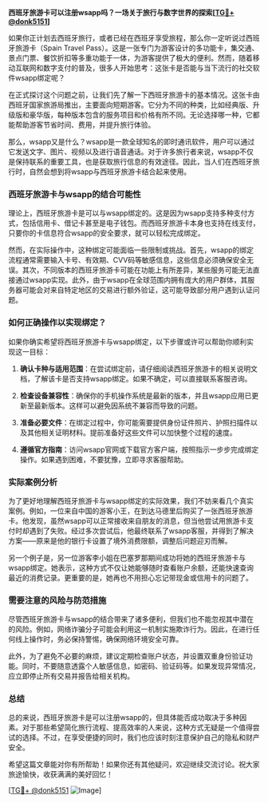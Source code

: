 **西班牙旅游卡可以注册wsapp吗？一场关于旅行与数字世界的探索[[TG💪+ @donk5151](https://t.me/s/donk5151)]**

如果你正计划去西班牙旅行，或者已经在西班牙享受旅程，那么你一定听说过西班牙旅游卡（Spain Travel Pass）。这是一张专门为游客设计的多功能卡，集交通、景点门票、餐饮折扣等多重功能于一体，为游客提供了极大的便利。然而，随着移动互联网和数字支付的普及，很多人开始思考：这张卡是否能与当下流行的社交软件wsapp绑定呢？

在正式探讨这个问题之前，让我们先了解一下西班牙旅游卡的基本情况。这张卡由西班牙国家旅游局推出，主要面向短期游客。它分为不同的种类，比如经典版、升级版和豪华版，每种版本包含的服务项目和价格有所不同。无论选择哪一种，它都能帮助游客节省时间、费用，并提升旅行体验。

那么，wsapp又是什么？wsapp是一款全球知名的即时通讯软件，用户可以通过它发送文字、图片、视频以及进行语音通话。对于许多旅行者来说，wsapp不仅是保持联系的重要工具，也是获取旅行信息的有效途径。因此，当人们在西班牙旅行时，自然会想到将wsapp与西班牙旅游卡结合起来使用。

### 西班牙旅游卡与wsapp的结合可能性

理论上，西班牙旅游卡是可以与wsapp绑定的。这是因为wsapp支持多种支付方式，包括信用卡、借记卡甚至是电子钱包。而西班牙旅游卡本身也支持在线支付，只要你的卡信息符合wsapp的安全要求，就可以轻松完成绑定。

然而，在实际操作中，这种绑定可能面临一些限制或挑战。首先，wsapp的绑定流程通常需要输入卡号、有效期、CVV码等敏感信息，这些信息必须确保安全无误。其次，不同版本的西班牙旅游卡可能在功能上有所差异，某些服务可能无法直接通过wsapp实现。此外，由于wsapp在全球范围内拥有庞大的用户群体，其服务器可能会对来自特定地区的交易进行额外验证，这可能导致部分用户遇到认证问题。

### 如何正确操作以实现绑定？

如果你确实希望将西班牙旅游卡与wsapp绑定，以下步骤或许可以帮助你顺利实现这一目标：

1. **确认卡种与适用范围**：在尝试绑定前，请仔细阅读西班牙旅游卡的相关说明文档，了解该卡是否支持wsapp绑定。如果不确定，可以直接联系客服咨询。

2. **检查设备兼容性**：确保你的手机操作系统是最新的版本，并且wsapp应用已更新至最新版本。这样可以避免因系统不兼容而导致的问题。

3. **准备必要文件**：在绑定过程中，你可能需要提供身份证件照片、护照扫描件以及其他相关证明材料。提前准备好这些文件可以加快整个过程的速度。

4. **遵循官方指南**：访问wsapp官网或下载官方客户端，按照指示一步步完成绑定操作。如果遇到困难，不要犹豫，立即寻求客服帮助。

### 实际案例分析

为了更好地理解西班牙旅游卡与wsapp绑定的实际效果，我们不妨来看几个真实案例。例如，一位来自中国的游客小王，在到达马德里后购买了一张西班牙旅游卡。他发现，虽然wsapp可以正常接收来自朋友的消息，但当他尝试用旅游卡支付时却遇到了失败。经过多次尝试后，他最终联系了wsapp客服，并得到了解决方案——原来是他的银行卡设置了境外消费限额，调整后问题迎刃而解。

另一个例子是，另一位游客李小姐在巴塞罗那期间成功将她的西班牙旅游卡与wsapp绑定。她表示，这种方式不仅让她能够随时查看账户余额，还能快速查询最近的消费记录。更重要的是，她再也不用担心忘记带现金或信用卡的问题了。

### 需要注意的风险与防范措施

尽管西班牙旅游卡与wsapp的结合带来了诸多便利，但我们也不能忽视其中潜在的风险。例如，网络诈骗分子可能会利用这一机制实施欺诈行为。因此，在进行任何线上操作时，务必保持警惕，确保网络环境安全可靠。

此外，为了避免不必要的麻烦，建议定期检查账户状态，并设置双重身份验证功能。同时，不要随意透露个人敏感信息，如密码、验证码等。如果发现异常情况，应立即停止所有交易并报告给相关机构。

### 总结

总的来说，西班牙旅游卡是可以注册wsapp的，但具体能否成功取决于多种因素。对于那些希望简化旅行流程、提高效率的人来说，这种方式无疑是一个值得尝试的选择。不过，在享受便捷的同时，我们也应该时刻注意保护自己的隐私和财产安全。

希望这篇文章能对你有所帮助！如果你还有其他疑问，欢迎继续交流讨论。祝大家旅途愉快，收获满满的美好回忆！

[[TG💪+ @donk5151](https://t.me/s/donk5151) ![Image](https://i.postimg.cc/rwNCRYN7/Snipaste-2025-04-30-17-27-05.png)]